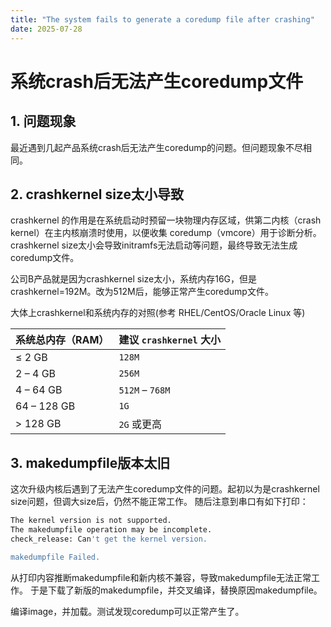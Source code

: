 ```yaml
---
title: "The system fails to generate a coredump file after crashing"
date: 2025-07-28
---
```


# 系统crash后无法产生coredump文件

## 1. 问题现象

最近遇到几起产品系统crash后无法产生coredump的问题。但问题现象不尽相同。

## 2. crashkernel size太小导致

crashkernel 的作用是在系统启动时预留一块物理内存区域，供第二内核（crash kernel）在主内核崩溃时使用，以便收集 coredump（vmcore）用于诊断分析。
crashkernel size太小会导致initramfs无法启动等问题，最终导致无法生成coredump文件。

公司B产品就是因为crashkernel size太小，系统内存16G，但是crashkernel=192M。改为512M后，能够正常产生coredump文件。

大体上crashkernel和系统内存的对照(参考 RHEL/CentOS/Oracle Linux 等)

| 系统总内存（RAM）  | 建议 `crashkernel` 大小 |
| ----------- | ------------------- |
| ≤ 2 GB      | `128M`              |
| 2 – 4 GB    | `256M`              |
| 4 – 64 GB   | `512M` – `768M`     |
| 64 – 128 GB | `1G`                |
| > 128 GB    | `2G` 或更高          |

## 3. makedumpfile版本太旧

这次升级内核后遇到了无法产生coredump文件的问题。起初以为是crashkernel size问题，但调大size后，仍然不能正常工作。
随后注意到串口有如下打印：

```bash
The kernel version is not supported.
The makedumpfile operation may be incomplete.
check_release: Can't get the kernel version.

makedumpfile Failed.
```

从打印内容推断makedumpfile和新内核不兼容，导致makedumpfile无法正常工作。
于是下载了新版的makedumpfile，并交叉编译，替换原因makedumpfile。

编译image，并加载。测试发现coredump可以正常产生了。
